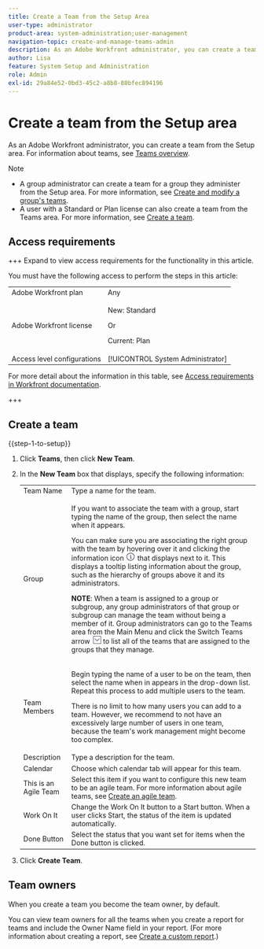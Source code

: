 ```yaml
---
title: Create a Team from the Setup Area
user-type: administrator
product-area: system-administration;user-management
navigation-topic: create-and-manage-teams-admin
description: As an Adobe Workfront administrator, you can create a team from the Setup area.
author: Lisa
feature: System Setup and Administration
role: Admin
exl-id: 29a84e52-0bd3-45c2-a8b8-80bfec894196
---
```

# Create a team from the Setup area

As an Adobe Workfront administrator, you can create a team from the Setup area. For information about teams, see [Teams overview](../../../people-teams-and-groups/create-and-manage-teams/teams-overview.md).

>[!NOTE]
>
>* A group administrator can create a team for a group they administer from the Setup area. For more information, see [Create and modify a group's teams](../../../administration-and-setup/manage-groups/work-with-group-objects/create-and-modify-a-groups-teams.md).
>* A user with a Standard or Plan license can also create a team from the Teams area. For more information, see [Create a team](../../../people-teams-and-groups/create-and-manage-teams/create-a-team.md).

## Access requirements

+++ Expand to view access requirements for the functionality in this article.

You must have the following access to perform the steps in this article: 

<table style="table-layout:auto"> 
 <col> 
 <col> 
 <tbody> 
  <tr> 
   <td role="rowheader">Adobe Workfront plan</td> 
   <td>Any</td> 
  </tr> 
  <tr> 
  <tr> 
   <td role="rowheader">Adobe Workfront license</td> 
   <td><p>New: Standard</p>
       <p>Or</p>
       <p>Current: Plan</p></td>
  </tr> 
  </tr> 
  <tr> 
   <td role="rowheader">Access level configurations</td> 
   <td>[!UICONTROL System Administrator]</td>
  </tr> 
 </tbody> 
</table>

For more detail about the information in this table, see [Access requirements in Workfront documentation](/help/quicksilver/administration-and-setup/add-users/access-levels-and-object-permissions/access-level-requirements-in-documentation.md).

+++

## Create a team

{{step-1-to-setup}}

1. Click **Teams**, then click **New Team**.

1. In the **New Team** box that displays, specify the following information:

   <table style="table-layout:auto"> 
    <col> 
    <col> 
    <tbody> 
     <tr> 
      <td role="rowheader">Team Name</td> 
      <td>Type a name for the team.</td> 
     </tr> 
     <tr> 
      <td role="rowheader">Group</td> 
      <td> <p>If you want to associate the team with a group, start typing the name of the group, then select the name when it appears.</p> <p>You can make sure you are associating the right group with the team by hovering over it and clicking the information icon <img src="assets/info-icon.png"> that displays next to it. This displays a tooltip listing information about the group, such as the hierarchy of groups above it and its administrators.</p> <p><b>NOTE</b>: When a team is assigned to a group or subgroup, any group administrators of that group or subgroup can manage the team without being a member of it. Group administrators can go to the Teams area from the Main Menu and click the Switch Teams arrow <img src="assets/switch-team-icon.png" alt="Switch team icon"> to list all of the teams that are assigned to the groups that they manage.</p> </td> 
     </tr> 
     <tr> 
      <td role="rowheader">Team Members</td> 
      <td> <p>Begin typing the name of a user to be on the team, then select the name when in appears in the drop-down list. Repeat this process to add multiple users to the team.</p> <p>There is no limit to how many users you can add to a team. However, we recommend to not have an excessively large number of users in one team, because the team's work management might become too complex.</p> </td> 
     </tr> 
     <tr> 
      <td role="rowheader">Description</td> 
      <td>Type a description for the team.</td> 
     </tr> 
     <tr> 
      <td role="rowheader">Calendar</td> 
      <td>Choose which calendar tab will appear for this team.</td> 
     </tr> 
     <tr data-mc-conditions="SnippetConditions-wf-groups.system-level"> 
      <td role="rowheader">This is an Agile Team</td> 
      <td>Select this item if you want to configure this new team to be an agile team. For more information about agile teams, see <a href="../../../agile/get-started-with-agile-in-workfront/create-an-agile-team.md" class="MCXref xref">Create an agile team</a>.</td> 
     </tr> 
     <tr> 
      <td role="rowheader">Work On It</td> 
      <td>Change the Work On It button to a Start button. When a user clicks Start, the status of the item is updated automatically.</td> 
     </tr> 
     <tr> 
      <td role="rowheader">Done Button</td> 
      <td>Select the status that you want set for items when the Done button is clicked.</td> 
     </tr> 
    </tbody> 
   </table>

1. Click **Create Team**.

## Team owners

When you create a team you become the team owner, by default.

You can view team owners for all the teams when you create a report for teams and include the Owner Name field in your report. (For more information about creating a report, see [Create a custom report](../../../reports-and-dashboards/reports/creating-and-managing-reports/create-custom-report.md).)
